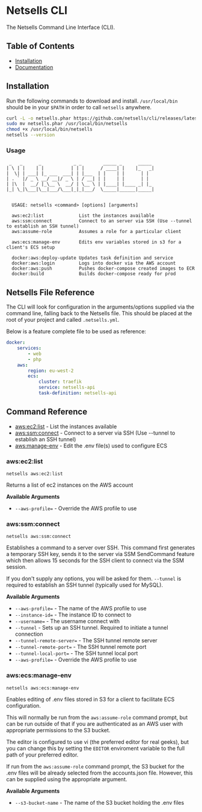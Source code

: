 # Netsells CLI

The Netsells Command Line Interface (CLI).

## Table of Contents
- [Installation](#installation)
- [Documentation](#documentation)

## Installation

Run the following commands to download and install. `/usr/local/bin` should be in your `$PATH` in order to call `netsells` anywhere.

```bash
curl -L -o netsells.phar https://github.com/netsells/cli/releases/latest/download/netsells.phar
sudo mv netsells.phar /usr/local/bin/netsells
chmod +x /usr/local/bin/netsells
netsells --version
```

### Usage

```
 _   _      _            _ _        _____ _      _____
| \ | |    | |          | | |      / ____| |    |_   _|
|  \| | ___| |_ ___  ___| | |___  | |    | |      | |
| . ` |/ _ \ __/ __|/ _ \ | / __| | |    | |      | |
| |\  |  __/ |_\__ \  __/ | \__ \ | |____| |____ _| |_
|_| \_|\___|\__|___/\___|_|_|___/  \_____|______|_____|


  USAGE: netsells <command> [options] [arguments]

  aws:ec2:list             List the instances available
  aws:ssm:connect          Connect to an server via SSH (Use --tunnel to establish an SSH tunnel)
  aws:assume-role          Assumes a role for a particular client
  
  aws:ecs:manage-env       Edits env variables stored in s3 for a client's ECS setup
  
  docker:aws:deploy-update Updates task definition and service
  docker:aws:login         Logs into docker via the AWS account
  docker:aws:push          Pushes docker-compose created images to ECR
  docker:build             Builds docker-compose ready for prod
```

## Netsells File Reference

The CLI will look for configuration in the arguments/options supplied via the command line, falling back to the Netsells file. This should be placed at the root of your project and called `.netsells.yml`.

Below is a feature complete file to be used as reference:

```yaml
docker:
    services:
        - web
        - php
    aws:
        region: eu-west-2
        ecs:
            cluster: traefik
            service: netsells-api
            task-definition: netsells-api
```

## Command Reference

* [aws:ec2:list](#awsec2list) - List the instances available
* [aws:ssm:connect](#awsssmconnect) - Connect to a server via SSH (Use --tunnel to establish an SSH tunnel)
* [aws:manage-env](#awsmanageenv) - Edit the .env file(s) used to configure ECS

### aws:ec2:list

```
netsells aws:ec2:list
```

Returns a list of ec2 instances on the AWS account

**Available Arguments**
* `--aws-profile=` - Override the AWS profile to use

### aws:ssm:connect

```
netsells aws:ssm:connect
```

Establishes a command to a server over SSH. This command first generates a temporary SSH key, sends it to the server via SSM SendCommand feature which then allows 15 seconds for the SSH client to connect via the SSM session.

If you don't supply any options, you will be asked for them. `--tunnel` is required to establish an SSH tunnel (typically used for MySQL).

**Available Arguments**
* `--aws-profile=` - The name of the AWS profile to use
* `--instance-id=` - The instance ID to connect to
* `--username=` - The username connect with
* `--tunnel` - Sets up an SSH tunnel. Required to initiate a tunnel connection
* `--tunnel-remote-server=` - The SSH tunnel remote server
* `--tunnel-remote-port=` - The SSH tunnel remote port
* `--tunnel-local-port=` - The SSH tunnel local port
* `--aws-profile=` - Override the AWS profile to use

### aws:ecs:manage-env

```
netsells aws:ecs:manage-env
```

Enables editing of .env files stored in S3 for a client to facilitate ECS configuration.

This will normally be run from the `aws:assume-role` command prompt, but can be run outside of that if you are authenticated as an AWS user with appropriate permissions to the S3 bucket.

The editor is configured to use vi (the preferred editor for real geeks), but you can change this by setting the `EDITOR` enviroment variable to the full path of your preferred editor.

If run from the `aws:assume-role` command prompt, the S3 bucket for the .env files will be already selected from the accounts.json file. However, this can be supplied using the appropriate argument.

**Available Arguments**
* `--s3-bucket-name` - The name of the S3 bucket holding the .env files
